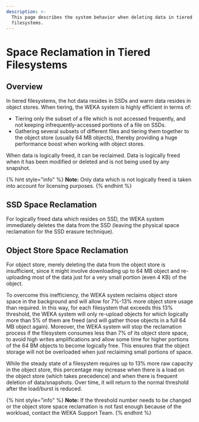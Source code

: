 ```yaml
---
description: >-
  This page describes the system behavior when deleting data in tiered
  filesystems.
---
```


# Space Reclamation in Tiered Filesystems

## Overview

In tiered filesystems, the hot data resides in SSDs and warm data resides in object stores. When tiering, the WEKA system is highly efficient in terms of:

* Tiering only the subset of a file which is not accessed frequently, and not keeping infrequently-accessed portions of a file on SSDs.
* Gathering several subsets of different files and tiering them together to the object store \(usually 64 MB objects\), thereby providing a huge performance boost when working with object stores.

When data is logically freed, it can be reclaimed. Data is logically freed when it has been modified or deleted and is not being used by any snapshot.

{% hint style="info" %}
**Note:** Only data which is not logically freed is taken into account for licensing purposes.
{% endhint %}

## SSD Space Reclamation

For logically freed data which resides on SSD, the WEKA system immediately deletes the data from the SSD \(leaving the physical space reclamation for the SSD erasure technique\).

## Object Store Space Reclamation

For object store, merely deleting the data from the object store is insufficient, since it might involve downloading up to 64 MB object and re-uploading most of the data just for a very small portion \(even 4 KB\) of the object.

To overcome this inefficiency, the WEKA system reclaims object store space in the background and will allow for 7%-13% more object store usage than required. In this way, for each filesystem that exceeds this 13% threshold, the WEKA system will only re-upload objects for which logically more than 5% of them are freed \(and will gather those objects in a full 64 MB object again\). Moreover, the WEKA system will stop the reclamation process if the filesystem consumes less than 7% of its object store space, to avoid high writes amplifications and allow some time for higher portions of the 64 BM objects to become logically free. This ensures that the object storage will not be overloaded when just reclaiming small portions of space.

While the steady state of a filesystem requires up to 13% more raw capacity in the object store, this percentage may increase when there is a load on the object store \(which takes precedence\) and when there is frequent deletion of data/snapshots. Over time, it will return to the normal threshold after the load/burst is reduced.

{% hint style="info" %}
**Note:** If the threshold number needs to be changed or the object store space reclamation is not fast enough because of the workload, contact the WEKA Support Team.
{% endhint %}


